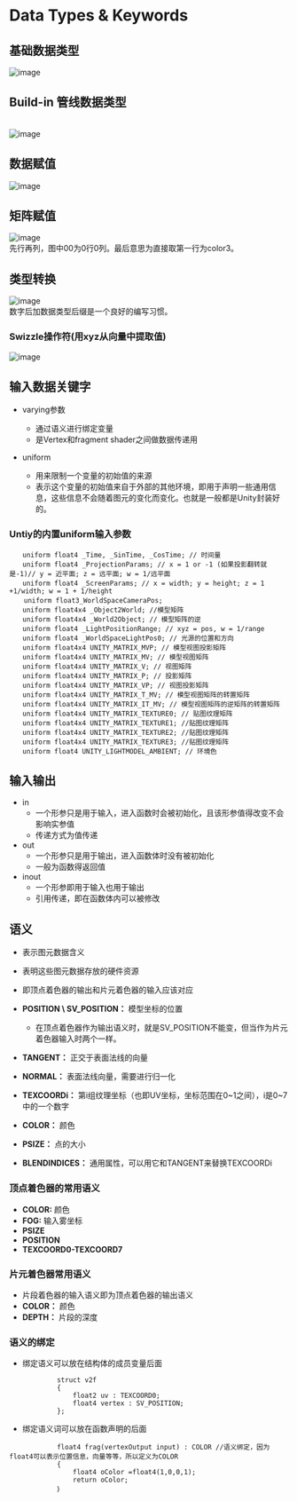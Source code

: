 # Data Types & Keywords
## 基础数据类型
![image](https://user-images.githubusercontent.com/74708198/222763687-bb1a3df0-27a5-4db2-bfd5-6875d05d6b63.png)
## Build-in 管线数据类型
<br>![image](https://user-images.githubusercontent.com/74708198/222763877-362b06b8-9dfc-4693-ae50-f7c60f5f6c01.png)
## 数据赋值
![image](https://user-images.githubusercontent.com/74708198/222764615-0ce0fce7-642b-4f69-a693-fb9774824ea3.png)
## 矩阵赋值
![image](https://user-images.githubusercontent.com/74708198/222765070-020b3448-9768-4a32-b132-b718d9a288d4.png)
<br>先行再列，图中00为0行0列。最后意思为直接取第一行为color3。
## 类型转换
![image](https://user-images.githubusercontent.com/74708198/222766742-c56f9a45-3e2d-48fa-a01a-b9bccfc5c2df.png)
<br> 数字后加数据类型后缀是一个良好的编写习惯。
### Swizzle操作符(用xyz从向量中提取值)
![image](https://user-images.githubusercontent.com/74708198/222767931-1d45f900-f52a-4e41-92e4-05ece02aa28f.png)

## 输入数据关键字
* varying参数
  * 通过语义进行绑定变量
  * 是Vertex和fragment shader之间做数据传递用

* uniform
  * 用来限制一个变量的初始值的来源
  * 表示这个变量的初始值来自于外部的其他环境，即用于声明一些通用信息，这些信息不会随着图元的变化而变化。也就是一般都是Unity封装好的。

### Untiy的内置uniform输入参数
```HLSL
　　uniform float4 _Time, _SinTime, _CosTime; // 时间量
　　uniform float4 _ProjectionParams; // x = 1 or -1 (如果投影翻转就是-1)// y = 近平面; z = 远平面; w = 1/远平面
　　uniform float4 _ScreenParams; // x = width; y = height; z = 1 +1/width; w = 1 + 1/height
 　 uniform float3_WorldSpaceCameraPos;
　　uniform float4x4 _Object2World; //模型矩阵
　　uniform float4x4 _World2Object; // 模型矩阵的逆
　　uniform float4 _LightPositionRange; // xyz = pos, w = 1/range
　　uniform float4 _WorldSpaceLightPos0; // 光源的位置和方向
　　uniform float4x4 UNITY_MATRIX_MVP; // 模型视图投影矩阵
　　uniform float4x4 UNITY_MATRIX_MV; // 模型视图矩阵
　　uniform float4x4 UNITY_MATRIX_V; // 视图矩阵
　　uniform float4x4 UNITY_MATRIX_P; // 投影矩阵
　　uniform float4x4 UNITY_MATRIX_VP; // 视图投影矩阵
　　uniform float4x4 UNITY_MATRIX_T_MV; // 模型视图矩阵的转置矩阵
　　uniform float4x4 UNITY_MATRIX_IT_MV; // 模型视图矩阵的逆矩阵的转置矩阵
　　uniform float4x4 UNITY_MATRIX_TEXTURE0; // 贴图纹理矩阵
　　uniform float4x4 UNITY_MATRIX_TEXTURE1; //贴图纹理矩阵
　　uniform float4x4 UNITY_MATRIX_TEXTURE2; //贴图纹理矩阵
　　uniform float4x4 UNITY_MATRIX_TEXTURE3; //贴图纹理矩阵
　　uniform float4 UNITY_LIGHTMODEL_AMBIENT; // 环境色
```

## 输入输出
* in
  * 一个形参只是用于输入，进入函数时会被初始化，且该形参值得改变不会影响实参值
  * 传递方式为值传递
* out
  * 一个形参只是用于输出，进入函数体时没有被初始化
  * 一般为函数得返回值
* inout
  * 一个形参即用于输入也用于输出
  * 引用传递，即在函数体内可以被修改

## 语义
* 表示图元数据含义
* 表明这些图元数据存放的硬件资源
* 即顶点着色器的输出和片元着色器的输入应该对应

* **POSITION \ SV_POSITION：** 模型坐标的位置
  * 在顶点着色器作为输出语义时，就是SV_POSITION不能变，但当作为片元着色器输入时两个一样。
* **TANGENT：** 正交于表面法线的向量
* **NORMAL：** 表面法线向量，需要进行归一化
* **TEXCOORDi：** 第i组纹理坐标（也即UV坐标，坐标范围在0~1之间），i是0~7中的一个数字
* **COLOR：** 颜色
* **PSIZE：** 点的大小
* **BLENDINDICES：** 通用属性，可以用它和TANGENT来替换TEXCOORDi

### 顶点着色器的常用语义
* **COLOR:** 颜色
* **FOG:** 输入雾坐标
* **PSIZE**
* **POSITION**
* **TEXCOORD0-TEXCOORD7**

### 片元着色器常用语义
* 片段着色器的输入语义即为顶点着色器的输出语义
* **COLOR：** 颜色
* **DEPTH：** 片段的深度

### 语义的绑定
* 绑定语义可以放在结构体的成员变量后面
```HLSL
            struct v2f
            {
                float2 uv : TEXCOORD0;
                float4 vertex : SV_POSITION;
            };
```
* 绑定语义词可以放在函数声明的后面
```HLSL
            float4 frag(vertexOutput input) : COLOR //语义绑定，因为float4可以表示位置信息，向量等等，所以定义为COLOR
            {
                float4 oColor =float4(1,0,0,1);
                return oColor;
            ｝
```
